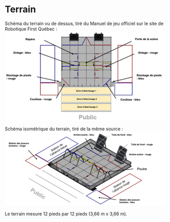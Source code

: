 # Terrain

Schéma du terrain vu de dessus, tiré du Manuel de jeu officiel sur le site de Robotique First Québec :
![Terrain](./Screenshot%202023-09-14%20at%2008-10-22%20FTC2024-Manuel%20du%20jeu%20Partie%202%20-%20Événements%20traditionnels.pdf.png)

Schéma isométrique du terrain, tiré de la même source :
![Terrain - isométrique](./Screenshot%202023-09-14%20at%2009-12-34%20FTC2024-Manuel%20du%20jeu%20Partie%202%20-%20Événements%20traditionnels.pdf.png)

Le terrain mesure 12 pieds par 12 pieds (3,66 m x 3,66 m).